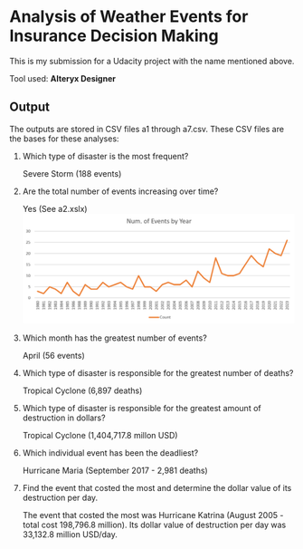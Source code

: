 # Analysis of Weather Events for Insurance Decision Making

This is my submission for a Udacity project with the name mentioned above.

Tool used: **Alteryx Designer**

## Output

The outputs are stored in CSV files a1 through a7.csv. These CSV files are the bases for these analyses:

1. Which type of disaster is the most frequent?

    Severe Storm (188 events)

2. Are the total number of events increasing over time?

    Yes (See a2.xslx)
    ![Events by Year](events-by-year.png)

3. Which month has the greatest number of events?

    April (56 events)

4. Which type of disaster is responsible for the greatest number of deaths?
    
    Tropical Cyclone (6,897 deaths)

5. Which type of disaster is responsible for the greatest amount of destruction in dollars?

    Tropical Cyclone (1,404,717.8 millon USD)

6. Which individual event has been the deadliest?

    Hurricane Maria (September 2017 - 2,981 deaths)

7. Find the event that costed the most and determine the dollar value of its destruction per day.

    The event that costed the most was Hurricane Katrina (August 2005 - total cost 198,796.8 million). Its dollar value of destruction per day was 33,132.8 million USD/day.